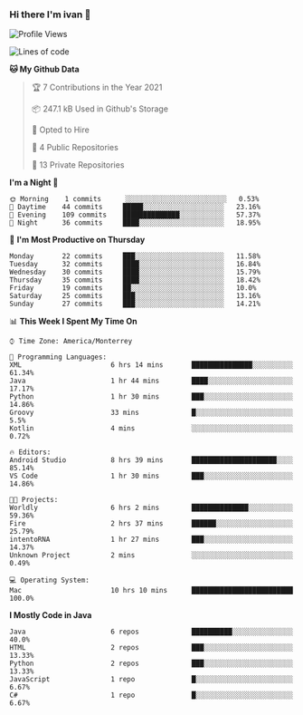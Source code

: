 ### Hi there I'm ivan 👋
<!--START_SECTION:waka-->
![Profile Views](http://img.shields.io/badge/Profile%20Views-21-blue)

![Lines of code](https://img.shields.io/badge/From%20Hello%20World%20I%27ve%20Written-2.2%20million%20lines%20of%20code-blue)

**🐱 My Github Data** 

> 🏆 7 Contributions in the Year 2021
 > 
> 📦 247.1 kB Used in Github's Storage 
 > 
> 💼 Opted to Hire
 > 
> 📜 4 Public Repositories 
 > 
> 🔑 13 Private Repositories  
 > 
**I'm a Night 🦉** 

```text
🌞 Morning    1 commits      ░░░░░░░░░░░░░░░░░░░░░░░░░   0.53% 
🌆 Daytime    44 commits     █████░░░░░░░░░░░░░░░░░░░░   23.16% 
🌃 Evening    109 commits    ██████████████░░░░░░░░░░░   57.37% 
🌙 Night      36 commits     ████░░░░░░░░░░░░░░░░░░░░░   18.95%

```
📅 **I'm Most Productive on Thursday** 

```text
Monday       22 commits     ███░░░░░░░░░░░░░░░░░░░░░░   11.58% 
Tuesday      32 commits     ████░░░░░░░░░░░░░░░░░░░░░   16.84% 
Wednesday    30 commits     ████░░░░░░░░░░░░░░░░░░░░░   15.79% 
Thursday     35 commits     ████░░░░░░░░░░░░░░░░░░░░░   18.42% 
Friday       19 commits     ██░░░░░░░░░░░░░░░░░░░░░░░   10.0% 
Saturday     25 commits     ███░░░░░░░░░░░░░░░░░░░░░░   13.16% 
Sunday       27 commits     ███░░░░░░░░░░░░░░░░░░░░░░   14.21%

```


📊 **This Week I Spent My Time On** 

```text
⌚︎ Time Zone: America/Monterrey

💬 Programming Languages: 
XML                      6 hrs 14 mins       ███████████████░░░░░░░░░░   61.34% 
Java                     1 hr 44 mins        ████░░░░░░░░░░░░░░░░░░░░░   17.17% 
Python                   1 hr 30 mins        ███░░░░░░░░░░░░░░░░░░░░░░   14.86% 
Groovy                   33 mins             █░░░░░░░░░░░░░░░░░░░░░░░░   5.5% 
Kotlin                   4 mins              ░░░░░░░░░░░░░░░░░░░░░░░░░   0.72%

🔥 Editors: 
Android Studio           8 hrs 39 mins       █████████████████████░░░░   85.14% 
VS Code                  1 hr 30 mins        ███░░░░░░░░░░░░░░░░░░░░░░   14.86%

🐱‍💻 Projects: 
Worldly                  6 hrs 2 mins        ██████████████░░░░░░░░░░░   59.36% 
Fire                     2 hrs 37 mins       ██████░░░░░░░░░░░░░░░░░░░   25.79% 
intentoRNA               1 hr 27 mins        ███░░░░░░░░░░░░░░░░░░░░░░   14.37% 
Unknown Project          2 mins              ░░░░░░░░░░░░░░░░░░░░░░░░░   0.49%

💻 Operating System: 
Mac                      10 hrs 10 mins      █████████████████████████   100.0%

```

**I Mostly Code in Java** 

```text
Java                     6 repos             ██████████░░░░░░░░░░░░░░░   40.0% 
HTML                     2 repos             ███░░░░░░░░░░░░░░░░░░░░░░   13.33% 
Python                   2 repos             ███░░░░░░░░░░░░░░░░░░░░░░   13.33% 
JavaScript               1 repo              █░░░░░░░░░░░░░░░░░░░░░░░░   6.67% 
C#                       1 repo              █░░░░░░░░░░░░░░░░░░░░░░░░   6.67%

```



<!--END_SECTION:waka-->

<!--
<p align="center">
  <img src ="https://github-readme-stats.vercel.app/api?username=ivanjtm&show_icons=true&count_private=true&theme=default&hide_border=true&include_all_commits=true?count_private=true">
  <img src ="https://github-readme-stats.vercel.app/api/top-langs/?username=ivanjtm&layout=compact&hide_border=true&langs_count=50">
  <img src="https://github-readme-stats.vercel.app/api/wakatime?username=ivanjtm&hide_border=true"> 
</p>
-->
